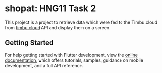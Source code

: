 # shopat: HNG11 Task 2

This project is a project to retrieve data which were fed to the Timbu.cloud from [timbu.cloud](https://timbu.cloud) API and display them on a screen.

## Getting Started



For help getting started with Flutter development, view the
[online documentation](https://docs.flutter.dev/), which offers tutorials,
samples, guidance on mobile development, and a full API reference.
